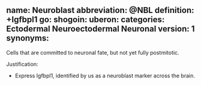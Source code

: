 name: Neuroblast
abbreviation: @NBL
definition: +Igfbpl1
go:
shogoin: 
uberon: 
categories: Ectodermal Neuroectodermal Neuronal
version: 1
synonyms:
---

Cells that are committed to neuronal fate, but not yet fully postmitotic.

Justification:

* Express Igfbpl1, identified by us as a neuroblast marker across the brain.
